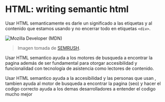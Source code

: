 # HTML: writing semantic html

Usar HTML semanticamente es darle un significado a las etiquetas y al contenido que estamos usando y no encerrar todo en etiquetas `<div>`.

![Mozilla Developer (MDN)](https://static.semrush.com/blog/uploads/media/0a/0f/0a0fd07d0a6ee7a7f893b0e21379c0ae/ES-Semantic-Search-Non-Semantic.webp)

> Imagen tomada de [SEMRUSH](https://es.semrush.com/blog/html-semantico/).

Usar HTML semantico ayuda a los motores de busqueda a encontrar la pagina además de ser fundamental para otorgar accesibilidad y funcionalidad con tecnología de asistencia como lectores de contenido.

Usar HTML semantico ayuda a la accesibilidad y las personas que usan , tambien ayuda al motor de busqueda a encontrar la pagina (seo) y hacer el codigo correcto ayuda a los demas desarrolladores a entender el codigo mucho mejor
